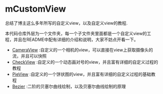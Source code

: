 # mCustomView
总结了博主这么多年所写的自定义view，以及自定义view的教程.



本代码仓库外层为一个文件夹，每一个子文件夹里面都是一个自定义view的工程，并且在README中配有详细的介绍和说明，大家不妨点开看一下。



- [CameraView](/CameraView) :自定义的一个相机的view，可以直接在view上获取摄像头的流，并且可以快照
- [CheckView](/CheckView) :自定义的一个动态画对号的view，并且富有详细的自定义过程的教程
- [PieView](/PieView) :自定义的一个饼状图的view，并且富有详细的自定义过程的基础教程
- [Bezier](/Bezier) :二阶的贝塞尔曲线绘制，以及贝塞尔曲线绘制的原理

